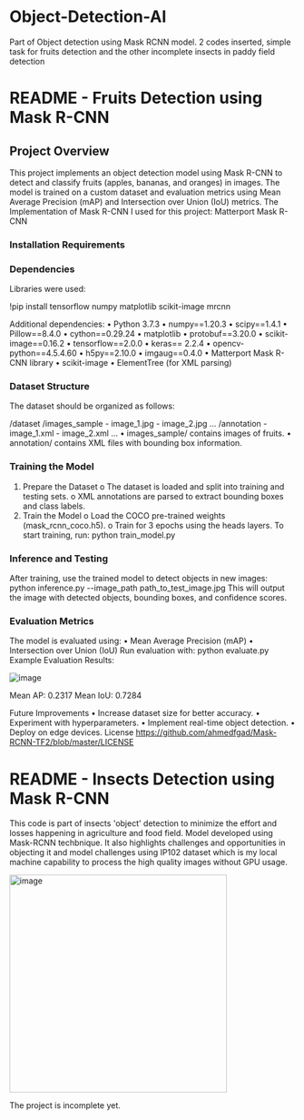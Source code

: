 # Object-Detection-AI
Part of Object detection using Mask RCNN model. 2 codes inserted, simple task for fruits detection and the other incomplete insects in paddy field detection

# README - Fruits Detection using Mask R-CNN
## Project Overview
This project implements an object detection model using Mask R-CNN to detect and classify fruits (apples, bananas, and oranges) in images. The model is trained on a custom dataset and evaluation metrics using Mean Average Precision (mAP) and Intersection over Union (IoU) metrics.
The Implementation of Mask R-CNN I used for this project: Matterport Mask R-CNN

### Installation Requirements
### Dependencies
Libraries were used:

!pip install tensorflow numpy matplotlib scikit-image mrcnn

Additional dependencies:
•	Python 3.7.3
•	numpy==1.20.3
•	scipy==1.4.1
•	Pillow==8.4.0
•	cython==0.29.24
•	matplotlib
•	protobuf==3.20.0
•	scikit-image==0.16.2
•	tensorflow==2.0.0
•	keras== 2.2.4 
•	opencv-python==4.5.4.60
•	h5py==2.10.0
•	imgaug==0.4.0
•	Matterport Mask R-CNN library
•	scikit-image
•	ElementTree (for XML parsing)

### Dataset Structure
The dataset should be organized as follows:

/dataset
  /images_sample
    - image_1.jpg
    - image_2.jpg
    ...
  /annotation
    - image_1.xml
    - image_2.xml
    ...
•	images_sample/ contains images of fruits.
•	annotation/ contains XML files with bounding box information.
### Training the Model
1.	Prepare the Dataset
o	The dataset is loaded and split into training and testing sets.
o	XML annotations are parsed to extract bounding boxes and class labels.
2.	Train the Model
o	Load the COCO pre-trained weights (mask_rcnn_coco.h5).
o	Train for 3 epochs using the heads layers.
To start training, run:
python train_model.py

### Inference and Testing
After training, use the trained model to detect objects in new images:
python inference.py --image_path path_to_test_image.jpg
This will output the image with detected objects, bounding boxes, and confidence scores.
### Evaluation Metrics
The model is evaluated using:
•	Mean Average Precision (mAP)
•	Intersection over Union (IoU)
Run evaluation with:
python evaluate.py
Example Evaluation Results:

 ![image](https://github.com/user-attachments/assets/7a78a209-4203-40e4-b3a3-64a216dab450)

Mean AP: 0.2317
Mean IoU: 0.7284

Future Improvements
•	Increase dataset size for better accuracy.
•	Experiment with hyperparameters.
•	Implement real-time object detection.
•	Deploy on edge devices.
License
https://github.com/ahmedfgad/Mask-RCNN-TF2/blob/master/LICENSE


# README - Insects Detection using Mask R-CNN
This code is part of insects 'object' detection to minimize the effort and losses happening in agriculture and food field. Model developed using Mask-RCNN techbnique. It also highlights challenges and opportunities in objecting it and model challenges using IP102 dataset which is my local machine capability to process the high quality images without GPU usage.

<img width="383" alt="image" src="https://github.com/user-attachments/assets/5d1e9153-8d43-4914-b091-eab7e4e1aee6" />

The project is incomplete yet.

